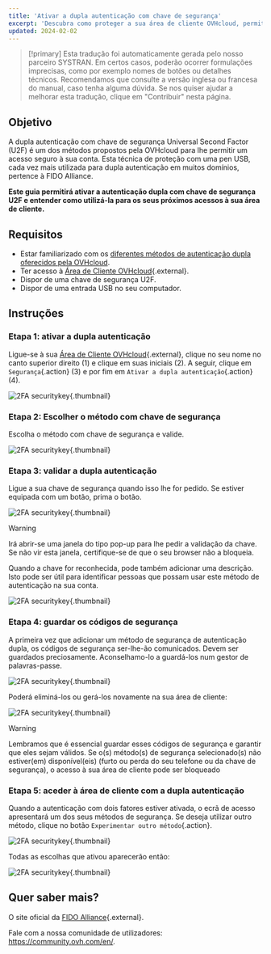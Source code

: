 ```yaml
---
title: 'Ativar a dupla autenticação com chave de segurança'
excerpt: 'Descubra como proteger a sua área de cliente OVHcloud, permitindo a autenticação dupla com chave de segurança U2F'
updated: 2024-02-02
---
```


> [!primary]
> Esta tradução foi automaticamente gerada pelo nosso parceiro SYSTRAN. Em certos casos, poderão ocorrer formulações imprecisas, como por exemplo nomes de botões ou detalhes técnicos. Recomendamos que consulte a versão inglesa ou francesa do manual, caso tenha alguma dúvida. Se nos quiser ajudar a melhorar esta tradução, clique em "Contribuir" nesta página.
>

## Objetivo

A dupla autenticação com chave de segurança Universal Second Factor (U2F) é um dos métodos propostos pela OVHcloud para lhe permitir um acesso seguro à sua conta. Esta técnica de proteção com uma pen USB, cada vez mais utilizada para dupla autenticação em muitos domínios, pertence à FIDO Alliance.

**Este guia permitirá ativar a autenticação dupla com chave de segurança U2F e entender como utilizá-la para os seus próximos acessos à sua área de cliente.**

## Requisitos

- Estar familiarizado com os [diferentes métodos de autenticação dupla oferecidos pela OVHcloud](/pages/account_and_service_management/account_information/secure-ovhcloud-account-with-2fa).
- Ter acesso à [Área de Cliente OVHcloud](https://www.ovh.com/auth/?action=gotomanager&from=https://www.ovh.pt/&ovhSubsidiary=pt){.external}.
- Dispor de uma chave de segurança U2F.
- Dispor de uma entrada USB no seu computador.

## Instruções

### Etapa 1: ativar a dupla autenticação

Ligue-se à sua [Área de Cliente OVHcloud](https://www.ovh.com/auth/?action=gotomanager&from=https://www.ovh.pt/&ovhSubsidiary=pt){.external}, clique no seu nome no canto superior direito (1) e clique em suas iniciais (2). A seguir, clique em `Segurança`{.action} (3) e por fim em `Ativar a dupla autenticação`{.action} (4).

![2FA securitykey](images/hub2FA.png){.thumbnail}

### Etapa 2: Escolher o método com chave de segurança

Escolha o método com chave de segurança e valide.

![2FA securitykey](images/2fakey1edit.png){.thumbnail}

### Etapa 3: validar a dupla autenticação

Ligue a sua chave de segurança quando isso lhe for pedido. Se estiver equipada com um botão, prima o botão. 

![2FA securitykey](images/2fakey2.png){.thumbnail}

> [!warning]
>
> Irá abrir-se uma janela do tipo pop-up para lhe pedir a validação da chave. Se não vir esta janela, certifique-se de que o seu browser não a bloqueia.

Quando a chave for reconhecida, pode também adicionar uma descrição. Isto pode ser útil para identificar pessoas que possam usar este método de autenticação na sua conta.

![2FA securitykey](images/2fakey3.png){.thumbnail}

### Etapa 4: guardar os códigos de segurança

A primeira vez que adicionar um método de segurança de autenticação dupla, os códigos de segurança ser-lhe-ão comunicados. Devem ser guardados preciosamente. Aconselhamo-lo a guardá-los num gestor de palavras-passe.

![2FA securitykey](images/2facodes.png){.thumbnail}

Poderá eliminá-los ou gerá-los novamente na sua área de cliente:

![2FA securitykey](images/2facodesaction.png){.thumbnail}

> [!warning]
>
> Lembramos que é essencial guardar esses códigos de segurança e garantir que eles sejam válidos. Se o(s) método(s) de segurança selecionado(s) não estiver(em) disponível(eis) (furto ou perda do seu telefone ou da chave de segurança), o acesso à sua área de cliente pode ser bloqueado
> 

### Etapa 5: aceder à área de cliente com a dupla autenticação

Quando a autenticação com dois fatores estiver ativada, o ecrã de acesso apresentará um dos seus métodos de segurança.
 Se deseja utilizar outro método, clique no botão `Experimentar outro método`{.action}.

![2FA securitykey](images/2fakeylogin.png){.thumbnail}

Todas as escolhas que ativou aparecerão então:

![2FA securitykey](images/2faloginchoice.png){.thumbnail}

## Quer saber mais?

O site oficial da [FIDO Alliance](https://fidoalliance.org/){.external}.

Fale com a nossa comunidade de utilizadores: <https://community.ovh.com/en/>.